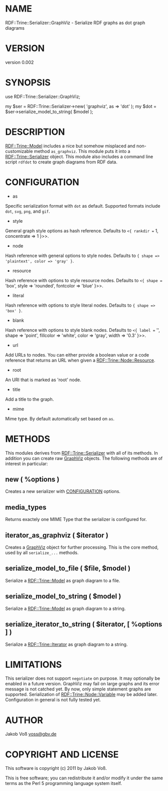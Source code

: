 # NAME

RDF::Trine::Serializer::GraphViz - Serialize RDF graphs as dot graph diagrams

# VERSION

version 0.002

# SYNOPSIS

  use RDF::Trine::Serializer::GraphViz;

  my $ser = RDF::Trine::Serializer->new( 'graphviz', as => 'dot' );
  my $dot = $ser->serialize_model_to_string( $model );

# DESCRIPTION

[RDF::Trine::Model](http://search.cpan.org/perldoc?RDF::Trine::Model) includes a nice but somehow misplaced and non-customizable
method `as_graphviz`. This module puts it into a [RDF::Trine::Serializer](http://search.cpan.org/perldoc?RDF::Trine::Serializer)
object.  This module also includes a command line script `rdfdot` to create
graph diagrams from RDF data.

# CONFIGURATION

- as

Specific serialization format with `dot` as default. Supported formats include
`dot`, `svg`, `png`, and `gif`.

- style

General graph style options as hash reference. Defaults to
`<{ rankdir =` 1, concentrate => 1 }>>.

- node

Hash reference with general options to style nodes. Defaults to
`{ shape => 'plaintext', color => 'gray' }`.

- resource

Hash reference with options to style resource nodes. Defaults to
`<{ shape =` 'box', style => 'rounded', fontcolor => 'blue' }>>.

- literal

Hash reference with options to style literal nodes. Defaults to
`{ shape => 'box' }`.

- blank

Hash reference with options to style blank nodes. Defaults to `<{ label =` '',
shape => 'point', fillcolor => 'white', color => 'gray', width => '0.3' }>>.

- url

Add URLs to nodes. You can either provide a boolean value or a code reference
that returns an URL when given a [RDF::Trine::Node::Resource](http://search.cpan.org/perldoc?RDF::Trine::Node::Resource).

- root

An URI that is marked as 'root' node.

- title

Add a title to the graph.

- mime

Mime type. By default automatically set based on `as`.

# METHODS

This modules derives from [RDF::Trine::Serializer](http://search.cpan.org/perldoc?RDF::Trine::Serializer) with all of its methods. In
addition you can create raw [GraphViz](http://search.cpan.org/perldoc?GraphViz) objects. The following methods are of
interest in particular:

## new ( %options )

Creates a new serializer with [CONFIGURATION](#pod_CONFIGURATION) options.

## media_types

Returns exactely one MIME Type that the serializer is configured for.

## iterator_as_graphviz ( $iterator )

Creates a [GraphViz](http://search.cpan.org/perldoc?GraphViz) object for further processing. This is the core method,
used by all `serialize_...` methods.

## serialize_model_to_file ( $file, $model )

Serialize a [RDF::Trine::Model](http://search.cpan.org/perldoc?RDF::Trine::Model) as graph diagram to a file.

## serialize_model_to_string ( $model )

Serialize a [RDF::Trine::Model](http://search.cpan.org/perldoc?RDF::Trine::Model) as graph diagram to a string.

## serialize_iterator_to_string ( $iterator, [ %options ] )

Serialize a [RDF::Trine::Iterator](http://search.cpan.org/perldoc?RDF::Trine::Iterator) as graph diagram to a string.

# LIMITATIONS

This serializer does not support `negotiate` on purpose. It may optionally be
enabled in a future version. GraphViz may fail on large graphs and its error
message is not catched yet. By now, only simple statement graphs are supported.
Serialization of [RDF::Trine::Node::Variable](http://search.cpan.org/perldoc?RDF::Trine::Node::Variable) may be added later. Configuration
in general is not fully tested yet.

# AUTHOR

Jakob Voß <voss@gbv.de>

# COPYRIGHT AND LICENSE

This software is copyright (c) 2011 by Jakob Voß.

This is free software; you can redistribute it and/or modify it under
the same terms as the Perl 5 programming language system itself.